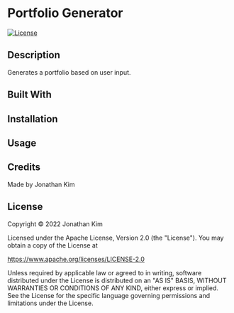 # Portfolio Generator
[![License](https://img.shields.io/badge/License-Apache_2.0-blue.svg)](https://opensource.org/licenses/Apache-2.0)

## Description
Generates a portfolio based on user input.

## Built With

## Installation

## Usage

## Credits
Made by Jonathan Kim

## License
Copyright &copy; 2022 Jonathan Kim

Licensed under the Apache License, Version 2.0 (the "License"). You may obtain a copy of the License at

https://www.apache.org/licenses/LICENSE-2.0
  
Unless required by applicable law or agreed to in writing, software distributed under the License is distributed on an "AS IS" BASIS, WITHOUT WARRANTIES OR CONDITIONS OF ANY KIND, either express or implied. See the License for the specific language governing permissions and limitations under the License.
